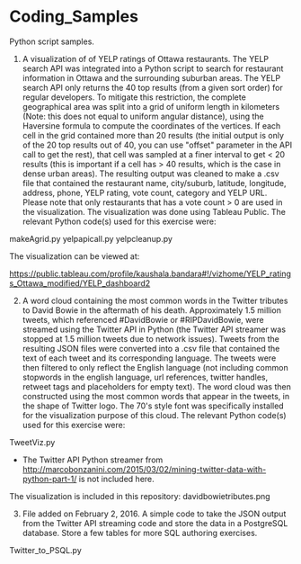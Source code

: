 # Coding_Samples

Python script samples.

1) A visualization of of YELP ratings of Ottawa restaurants. The YELP search API was integrated into a Python script to search for restaurant information in Ottawa and the surrounding suburban areas. The YELP search API only returns the 40 top results (from a given sort order) for regular developers. To mitigate this restriction, the complete geographical area was split into a grid of uniform length in kilometers (Note: this does not equal to uniform angular distance), using the Haversine formula to compute the coordinates of the vertices. If each cell in the grid contained more than 20 results (the initial output is only of the 20 top results out of 40, you can use "offset" parameter in the API call to get the rest), that cell was sampled at a finer interval to get < 20 results (this is important if a cell has > 40 results, which is the case in dense urban areas). The resulting output was cleaned to make a .csv file that contained the restaurant name, city/suburb, latitude, longitude, address, phone, YELP rating, vote count, category and YELP URL. Please note that only restaurants that has a vote count > 0 are used in the visualization. The visualization was done using Tableau Public. The relevant Python code(s) used for this exercise were:

makeAgrid.py
yelpapicall.py
yelpcleanup.py

The visualization can be viewed at:

https://public.tableau.com/profile/kaushala.bandara#!/vizhome/YELP_ratings_Ottawa_modified/YELP_dashboard2

2) A word cloud containing the most common words in the Twitter tributes to David Bowie in the aftermath of his death. Approximately 1.5 million tweets, which referenced #DavidBowie or #RIPDavidBowie, were streamed using the Twitter API in Python (the Twitter API streamer was stopped at 1.5 million tweets due to network issues). Tweets from the resulting JSON files were converted into a .csv file that contained the text of each tweet and its corresponding language. The tweets were then filtered to only reflect the English language (not including common stopwords in the english language, url references, twitter handles, retweet tags and placeholders for empty text). The word cloud was then constructed using the most common words that appear in the tweets, in the shape of Twitter logo. The 70's style font was specifically installed for the visualization purpose of this cloud. The relevant Python code(s) used for this exercise were:

TweetViz.py
* The Twitter API Python streamer from http://marcobonzanini.com/2015/03/02/mining-twitter-data-with-python-part-1/ is not included here.

The visualization is included in this repository: davidbowietributes.png

3) File added on February 2, 2016. A simple code to take the JSON output from the Twitter API streaming code and store the data in a PostgreSQL database. Store a few tables for more SQL authoring exercises.

Twitter_to_PSQL.py